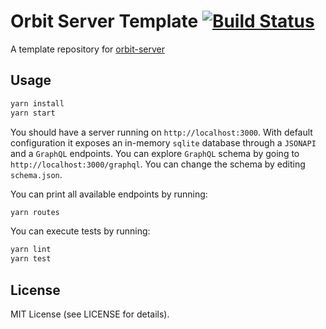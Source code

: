 # Orbit Server Template [![Build Status](https://github.com/tchak/orbit-server-template/workflows/CI/badge.svg)](https://github.com/tchak/orbit-server-template/actions)

A template repository for [orbit-server](https://github.com/tchak/orbit-server)

## Usage

``` bash
yarn install
yarn start
```

You should have a server running on `http://localhost:3000`.
With default configuration it exposes an in-memory `sqlite` database through a `JSONAPI` and a `GraphQL` endpoints.
You can explore `GraphQL` schema by going to `http://localhost:3000/graphql`.
You can change the schema by editing `schema.json`.

You can print all available endpoints by running:

``` bash
yarn routes
```

You can execute tests by running:

``` bash
yarn lint
yarn test
```

## License

MIT License (see LICENSE for details).
